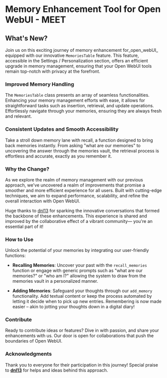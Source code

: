 # Memory Enhancement Tool for Open WebUI - MEET

## **What's New?**

Join us on this exciting journey of memory enhancement for_open_webUI_ equipped with our innovative `MemoriesTable` feature. This feature, accessible in the Settings / Personalization section, offers an efficient upgrade in memory management, ensuring that your Open WebUI tools remain top-notch with privacy at the forefront.

### **Improved Memory Handling**

The `MemoriesTable` class presents an array of seamless functionalities. Enhancing your memory management efforts with ease, it allows for straightforward tasks such as insertion, retrieval, and update operations. Effortlessly navigate through your memories, ensuring they are always fresh and relevant.

### **Consistent Updates and Smooth Accessibility**

Take a stroll down memory lane with recall, a function designed to bring back memories instantly. From asking "what are our memories" to uncovering the answer through the memories vault, the retrieval process is effortless and accurate, exactly as you remember it.

### **Why the Change?**

As we explore the realm of memory management with our previous approach, we've uncovered a realm of improvements that promise a smoother and more efficient experience for all users. Built with cutting-edge techniques, we aim to expand performance, scalability, and refine the overall interaction with Open WebUI.

Huge thanks to [dnl13](https://github.com/dnl13) for sparking the innovative conversations that formed the backbone of these enhancements. This experience is shared and improved by the collaborative effect of a vibrant community— you're an essential part of it!

### **How to Use**

Unlock the potential of your memories by integrating our user-friendly functions:

- **Recalling Memories**: Uncover your past with the `recall_memories` function or engage with generic prompts such as "what are our memories?" or "who am I?" allowing the system to draw from the memories vault in a personalized manner.

- **Adding Memories**: Safeguard your thoughts through our `add_memory` functionality. Add textual content or keep the process automated by letting it decide when to pick up new entries. Remembering is now made easier – akin to jotting your thoughts down in a digital diary!

### **Contribute**

Ready to contribute ideas or features? Dive in with passion, and share your enhancements with us. Our door is open for collaborations that push the boundaries of Open WebUI.

### **Acknowledgments**

Thank you to everyone for their participation in this journey! Special praise to **[dnl13](https://github.com/dnl13)** for helps and ideas behind this approach.
